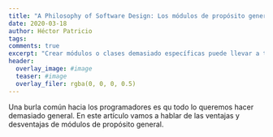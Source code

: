 ```yaml
---
title: "A Philosophy of Software Design: Los módulos de propósito general son más profundos"
date: 2020-03-18
author: Héctor Patricio
tags: 
comments: true
excerpt: "Crear módulos o clases demasiado específicas puede llevar a tu código a ser difícil de mantener, veamos algunas maneras de encontrar el equilibrio"
header:
  overlay_image: #image
  teaser: #image
  overlay_filer: rgba(0, 0, 0, 0.5)
---
```


Una burla común hacia los programadores es qu todo lo queremos hacer demasiado general. En este artículo vamos a hablar de las ventajas y desventajas de módulos de propósito general.
